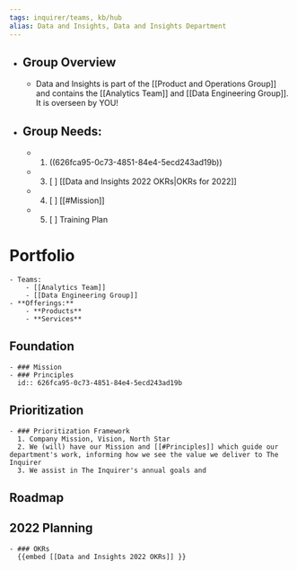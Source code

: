 ```yaml
---
tags: inquirer/teams, kb/hub
alias: Data and Insights, Data and Insights Department
---
```


- ## Group Overview
	- Data and Insights is part of the [[Product and Operations Group]] and contains the [[Analytics Team]] and [[Data Engineering Group]]. It is overseen by YOU!
- ## Group Needs:
	- 1. ((626fca95-0c73-4851-84e4-5ecd243ad19b))
	- 3. [ ] [[Data and Insights 2022 OKRs|OKRs for 2022]]
	- 4. [ ] [[#Mission]]
	- 5. [ ] Training Plan
# Portfolio
	- Teams:
		- [[Analytics Team]]
		- [[Data Engineering Group]]
	- **Offerings:**
		- **Products**
		- **Services**
## Foundation
	- ### Mission
	- ### Principles
	  id:: 626fca95-0c73-4851-84e4-5ecd243ad19b
## Prioritization
	- ### Prioritization Framework
	  1. Company Mission, Vision, North Star
	  2. We (will) have our Mission and [[#Principles]] which guide our department's work, informing how we see the value we deliver to The Inquirer
	  3. We assist in The Inquirer's annual goals and
## Roadmap
## 2022 Planning
	- ### OKRs
	  {{embed [[Data and Insights 2022 OKRs]] }}